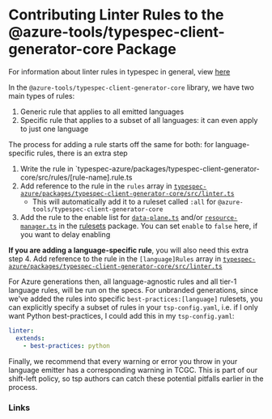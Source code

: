 # Contributing Linter Rules to the @azure-tools/typespec-client-generator-core Package

For information about linter rules in typespec in general, view [here][generic-linter]

In the `@azure-tools/typespec-client-generator-core` library, we have two main types of rules:

1. Generic rule that applies to all emitted languages
2. Specific rule that applies to a subset of all languages: it can even apply to just one language

The process for adding a rule starts off the same for both: for language-specific rules, there is an extra step

1. Write the rule in `typespec-azure/packages/typespec-client-generator-core/src/rules/[rule-name].rule.ts
2. Add reference to the rule in the `rules` array in [`typespec-azure/packages/typespec-client-generator-core/src/linter.ts`][tcgc-linter]
   - This will automatically add it to a ruleset called `:all` for `@azure-tools/typespec-client-generator-core`
3. Add the rule to the enable list for [`data-plane.ts`][data-plane-ruleset] and/or [`resource-manager.ts`][resource-manager-ruleset] in the [rulesets][rulesets] package. You can set `enable` to `false` here, if you want to delay enabling

**If you are adding a language-specific rule**, you will also need this extra step 4. Add reference to the rule in the `[language]Rules` array in [`typespec-azure/packages/typespec-client-generator-core/src/linter.ts`][tcgc-linter]

For Azure generations then, all language-agnostic rules and all tier-1 language rules, will be run on the specs.
For unbranded generations, since we've added the rules into specific `best-practices:[language]` rulesets, you can explicitly specify a subset of rules in your `tsp-config.yaml`, i.e. if I only want Python best-practices, I could add this in my `tsp-config.yaml`:

```yaml
linter:
  extends:
    - best-practices: python
```

Finally, we recommend that every warning or error you throw in your language emitter has a corresponding warning in TCGC. This is part of our shift-left policy, so tsp authors can catch these potential pitfalls earlier in the process.

### Links

[generic-linter]: https://typespec.io/docs/next/extending-typespec/linters "Generic Linter Docs"
[tcgc-linter]: https://github.com/Azure/typespec-azure/blob/main/packages/typespec-client-generator-core/src/linter.ts "Linter TS File"
[rulesets]: https://github.com/Azure/typespec-azure/blob/main/packages/typespec-azure-rulesets "Rulesets package"
[data-plane-ruleset]: https://github.com/Azure/typespec-azure/blob/main/packages/typespec-azure-rulesets/src/rulesets/data-plane.ts "Data Plane Ruleset"
[resource-manager-ruleset]: https://github.com/Azure/typespec-azure/blob/main/packages/typespec-azure-rulesets/src/rulesets/resource-manager.ts "Resource Manager Ruleset"
